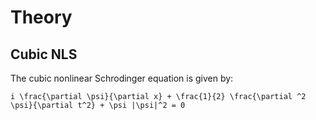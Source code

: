 # Theory

## Cubic NLS

The cubic nonlinear Schrodinger equation is given by:

``
i \frac{\partial \psi}{\partial x} + \frac{1}{2} \frac{\partial ^2 \psi}{\partial t^2} + \psi |\psi|^2 = 0
`` 